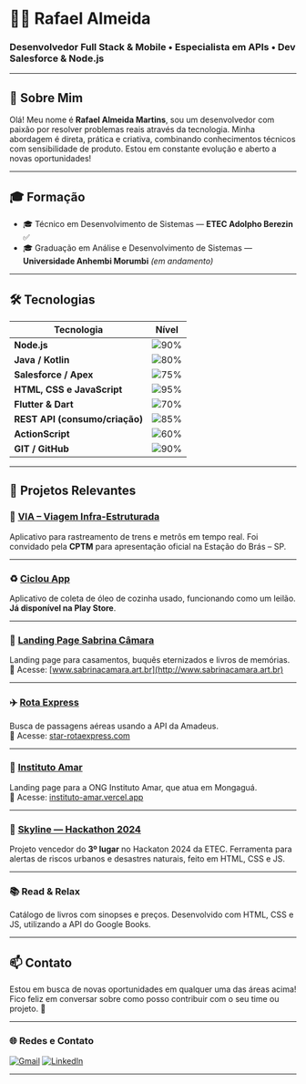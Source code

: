 # 👨‍💻 Rafael Almeida

### Desenvolvedor Full Stack & Mobile • Especialista em APIs • Dev Salesforce & Node.js

---

## 📖 Sobre Mim

Olá! Meu nome é **Rafael Almeida Martins**, sou um desenvolvedor com paixão por resolver problemas reais através da tecnologia. Minha abordagem é direta, prática e criativa, combinando conhecimentos técnicos com sensibilidade de produto. Estou em constante evolução e aberto a novas oportunidades!

---

## 🎓 Formação

- 🎓 Técnico em Desenvolvimento de Sistemas — **ETEC Adolpho Berezin** ✅
- 🎓 Graduação em Análise e Desenvolvimento de Sistemas — **Universidade Anhembi Morumbi** *(em andamento)*

---

## 🛠 Tecnologias

| Tecnologia                    | Nível        |
|------------------------------|--------------|
| **Node.js**                  | ![90%](https://progress-bar.dev/90) |
| **Java / Kotlin**            | ![80%](https://progress-bar.dev/80) |
| **Salesforce / Apex**        | ![75%](https://progress-bar.dev/75) |
| **HTML, CSS e JavaScript**   | ![95%](https://progress-bar.dev/95) |
| **Flutter & Dart**           | ![70%](https://progress-bar.dev/70) |
| **REST API (consumo/criação)** | ![85%](https://progress-bar.dev/85) |
| **ActionScript**             | ![60%](https://progress-bar.dev/60) |
| **GIT / GitHub**             | ![90%](https://progress-bar.dev/90) |

---

## 💼 Projetos Relevantes

### 🚉 [VIA – Viagem Infra-Estruturada](https://github.com/rafokez/VIA-APP)
Aplicativo para rastreamento de trens e metrôs em tempo real. Foi convidado pela **CPTM** para apresentação oficial na Estação do Brás – SP.

---

### ♻️ [Ciclou App](https://github.com/LucasBatista37/Ciclou-App)
Aplicativo de coleta de óleo de cozinha usado, funcionando como um leilão. **Já disponível na Play Store**.

---

### 💐 [Landing Page Sabrina Câmara](https://github.com/rafokez/LP-Sabrina-Camara)
Landing page para casamentos, buquês eternizados e livros de memórias.  
🔗 Acesse: [www.sabrinacamara.art.br](http://www.sabrinacamara.art.br)

---

### ✈️ [Rota Express](https://github.com/rafokez/Travel-Site)
Busca de passagens aéreas usando a API da Amadeus.  
🔗 Acesse: [star-rotaexpress.com](https://star-rotaexpress.com/)

---

### 🧡 [Instituto Amar](https://github.com/rafokez/Instituto-Amar-Template)
Landing page para a ONG Instituto Amar, que atua em Mongaguá.  
🔗 Acesse: [instituto-amar.vercel.app](https://instituto-amar.vercel.app/)

---

### 🌆 [Skyline — Hackathon 2024](https://github.com/rafokez/Skyline-HACKATON-2)
Projeto vencedor do **3º lugar** no Hackaton 2024 da ETEC. Ferramenta para alertas de riscos urbanos e desastres naturais, feito em HTML, CSS e JS.

---

### 📚 Read & Relax
Catálogo de livros com sinopses e preços. Desenvolvido com HTML, CSS e JS, utilizando a API do Google Books.

---

## 📫 Contato

Estou em busca de novas oportunidades em qualquer uma das áreas acima!  
Fico feliz em conversar sobre como posso contribuir com o seu time ou projeto. 🚀

---

### 🌐 Redes e Contato

[![Gmail](https://img.shields.io/badge/Gmail-D14836?style=for-the-badge&logo=gmail&logoColor=white)](https://criarmeulink.com.br/u/1718055543) 
[![LinkedIn](https://img.shields.io/badge/LinkedIn-0077B5?style=for-the-badge&logo=linkedin&logoColor=white)](https://www.linkedin.com/in/rafael-almeida-62b446274/)

---
